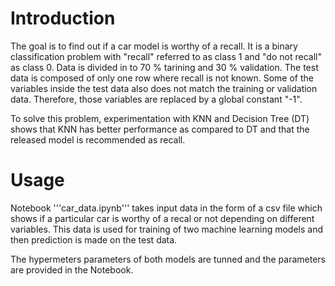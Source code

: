 # Introduction

The goal is to find out if a car model is worthy of a recall. It is a binary classification problem with "recall" referred to as class 1 and "do not recall" as class 0. Data is divided in to 70 % tarining and 30 % validation. The test data is composed of only one row where recall is not known. Some of the variables inside the test data also does not match the training or validation data. Therefore, those variables are replaced by a global constant "-1".

To solve this problem, experimentation with KNN and Decision Tree (DT) shows that KNN has better
performance as compared to DT and that the released model is recommended as recall.

# Usage

Notebook '''car_data.ipynb''' takes input data in the form of a csv file which shows if a particular car is worthy of a recal or not depending on different variables. This data is used for training of two machine learning models and then prediction is made on the test data. 

The hypermeters parameters of both models are tunned and the parameters are provided in the Notebook.
